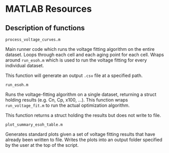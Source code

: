 # MATLAB Resources

## Description of functions

`process_voltage_curves.m` 

Main runner code which runs the voltage fitting algorithm on the 
entire dataset. Loops through each cell and each aging point for 
each cell. Wraps around `run_esoh.m` which is used to run the voltage
fitting for every individual dataset.

This function will generate an output `.csv` file at a specified path.


`run_esoh.m` 

Runs the voltage-fitting algorithm on a single dataset, returning
a struct holding results (e.g. Cn, Cp, x100, ...). This function wraps
`run_voltage_fit.m` to run the actual optimization algorithm.

This function returns a struct holding the results but does not write
to file.


`plot_summary_esoh_table.m`

Generates standard plots given a set of voltage fitting results that
have already been written to file. Writes the plots into an output 
folder specified by the user at the top of the script.



